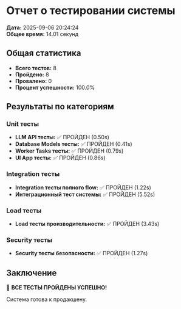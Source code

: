 # Отчет о тестировании системы

**Дата:** 2025-09-06 20:24:24  
**Общее время:** 14.01 секунд

## Общая статистика

- **Всего тестов:** 8
- **Пройдено:** 8
- **Провалено:** 0
- **Процент успешности:** 100.0%

## Результаты по категориям

### Unit тесты
- **LLM API тесты:** ✅ ПРОЙДЕН (0.50s)
- **Database Models тесты:** ✅ ПРОЙДЕН (0.41s)
- **Worker Tasks тесты:** ✅ ПРОЙДЕН (0.79s)
- **UI App тесты:** ✅ ПРОЙДЕН (0.86s)

### Integration тесты
- **Integration тесты полного flow:** ✅ ПРОЙДЕН (1.22s)
- **Интеграционный тест системы:** ✅ ПРОЙДЕН (5.52s)

### Load тесты
- **Load тесты производительности:** ✅ ПРОЙДЕН (3.43s)

### Security тесты
- **Security тесты безопасности:** ✅ ПРОЙДЕН (1.27s)


## Заключение

🎉 **ВСЕ ТЕСТЫ ПРОЙДЕНЫ УСПЕШНО!**

Система готова к продакшену.